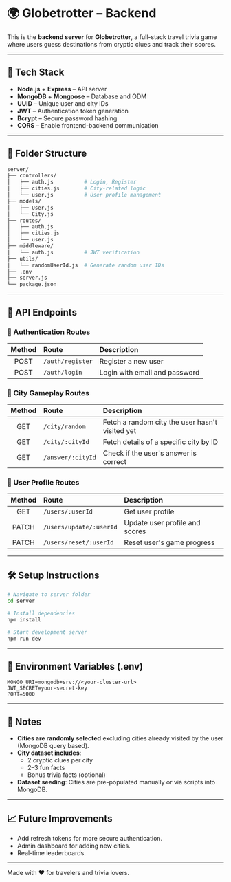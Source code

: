 # 🌍 Globetrotter – Backend

This is the **backend server** for **Globetrotter**, a full-stack travel trivia game where users guess destinations from cryptic clues and track their scores.

---

## 🔧 Tech Stack

- **Node.js** + **Express** – API server
- **MongoDB** + **Mongoose** – Database and ODM
- **UUID** – Unique user and city IDs
- **JWT** – Authentication token generation
- **Bcrypt** – Secure password hashing
- **CORS** – Enable frontend-backend communication

---

## 📂 Folder Structure

```bash
server/
├── controllers/
│   ├── auth.js          # Login, Register
│   ├── cities.js        # City-related logic
│   └── user.js          # User profile management
├── models/
│   ├── User.js
│   └── City.js
├── routes/
│   ├── auth.js
│   ├── cities.js
│   └── user.js
├── middleware/
│   └── auth.js          # JWT verification
├── utils/
│   └── randomUserId.js  # Generate random user IDs
├── .env
├── server.js
└── package.json
```

---

## 📢 API Endpoints

### 🔐 Authentication Routes

| Method | Route           | Description                  |
|:------:|:----------------|:------------------------------|
| POST   | `/auth/register` | Register a new user          |
| POST   | `/auth/login`    | Login with email and password |


### 🌟 City Gameplay Routes

| Method | Route                      | Description                                      |
|:------:|:----------------------------|:-------------------------------------------------|
| GET    | `/city/random`              | Fetch a random city the user hasn't visited yet |
| GET    | `/city/:cityId`             | Fetch details of a specific city by ID          |
| GET    | `/answer/:cityId`           | Check if the user's answer is correct           |


### 👥 User Profile Routes

| Method | Route                        | Description                       |
|:------:|:------------------------------|:----------------------------------|
| GET    | `/users/:userId`              | Get user profile                  |
| PATCH  | `/users/update/:userId`       | Update user profile and scores    |
| PATCH  | `/users/reset/:userId`        | Reset user's game progress        |


---

## 🛠️ Setup Instructions

```bash
# Navigate to server folder
cd server

# Install dependencies
npm install

# Start development server
npm run dev
```

---

## 🔐 Environment Variables (.env)

```env
MONGO_URI=mongodb+srv://<your-cluster-url>
JWT_SECRET=your-secret-key
PORT=5000
```

---

## 📌 Notes

- **Cities are randomly selected** excluding cities already visited by the user (MongoDB query based).
- **City dataset includes**:
  - 2 cryptic clues per city
  - 2–3 fun facts
  - Bonus trivia facts (optional)
- **Dataset seeding**: Cities are pre-populated manually or via scripts into MongoDB.

---

## 📈 Future Improvements

- Add refresh tokens for more secure authentication.
- Admin dashboard for adding new cities.
- Real-time leaderboards.

---

Made with ❤️ for travelers and trivia lovers.